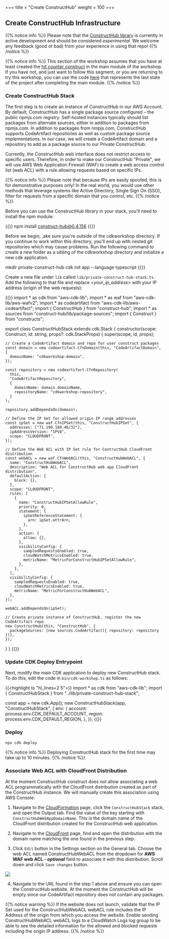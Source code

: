 +++
title = "Create ConstructHub"
weight = 100
+++

## Create ConstructHub Infrastructure

{{% notice info %}} Please note that the <a href="https://github.com/cdklabs/construct-hub" target="_blank">ConstructHub library</a> is currently in active development and should be considered _experimental_. We welcome any feedback (good or bad) from your experience in using that repo! {{% /notice %}}

{{% notice info %}} This section of the workshop assumes that you have at least created the [hit counter construct](/20-typescript/40-hit-counter.html) in the main module of the workshop. If you have not, and just want to follow this segment, or you are returning to try this workshop, you can use the code <a href="https://github.com/aws-samples/aws-cdk-intro-workshop/tree/master/code/typescript/main-workshop" target="_blank">here</a> that represents the last state of the project after completing the main module. {{% /notice %}}

### Create ConstructHub Stack

The first step is to create an instance of ConstructHub in our AWS Account. By default, ConstructHub has a single package source configured – the public npmjs.com registry. Self-hosted instances typically should list packages from alternate sources, either in addition to packages from npmjs.com. In addition to packages from nmpjs.com, ConstructHub supports CodeArtifact repositories as well as custom package source implementations. In our case, we will create a CodeArtifact domain and a repository to add as a package source to our Private ConstructHub.

Currently, the ConstructHub web interface does not restrict access to specific users. Therefore, in order to make our ConstructHub "Private",  we will use AWS Web Application Firewall (WAF) to create a web access control list (web ACL) with a rule allowing requests based on specific IPs. 

{{% notice info %}} Please note that because IPs are easily spoofed, this is for demonstrative purposes only! In the real world, you would use other methods that leverage systems like Active Directory, Single Sign On (SSO), filter for requests from a specific domain that you control, etc. {{% /notice %}}

Before you can use the ConstructHub library in your stack, you'll need to install the npm module:

{{<highlight bash>}}
npm install construct-hub@0.4.156
{{</highlight>}}

Before we begin, ,ake sure you're outside of the cdkworkshop directory. If you continue to work within this directory, you'll end up with nested git repositories which may cause problems. Run the following command to create a new folder as a sibling of the cdkworkshop directory and initialize a new cdk application.

mkdir private-construct-hub
cdk init app --language typescript {{}}

Create a new file under `lib` called `lib/private-construct-hub-stack.ts`. Add the following to that file and replace _<your_ip_address>_ with your IP address (origin of the web requests):

{{<highlight ts>}}
import * as cdk from "aws-cdk-lib";
import * as waf from "aws-cdk-lib/aws-wafv2";
import * as codeartifact from "aws-cdk-lib/aws-codeartifact";
import { ConstructHub } from "construct-hub";
import * as sources from "construct-hub/lib/package-sources";
import { Construct } from "constructs";

export class ConstructHubStack extends cdk.Stack {
  constructor(scope: Construct, id: string, props?: cdk.StackProps) {
    super(scope, id, props);

    // Create a CodeArtifact domain and repo for user construct packages
    const domain = new codeartifact.CfnDomain(this, "CodeArtifactDomain", {
      domainName: "cdkworkshop-domain",
    });

    const repository = new codeartifact.CfnRepository(
      this,
      "CodeArtifactRepository",
      {
        domainName: domain.domainName,
        repositoryName: "cdkworkshop-repository",
      }
    );

    repository.addDependsOn(domain);

    // Define the IP Set for allowed origin IP range addresses
    const ipSet = new waf.CfnIPSet(this, "ConstructHubIPSet", {
      addresses: ["71.190.189.46/32"],
      ipAddressVersion: "IPV4",
      scope: "CLOUDFRONT",
    });

    // Define the Web ACL with IP Set rule for ContructHub CloudFront distribution
    const webACL = new waf.CfnWebACL(this, "ConstructHubWebACL", {
      name: "ConstructHubWebACL",
      description: "Web ACL for ConstructHub web app CloudFront distribution",
      defaultAction: {
        block: {},
      },
      scope: "CLOUDFRONT",
      rules: [
        {
          name: "ConstructHubIPSetAllowRule",
          priority: 0,
          statement: {
            ipSetReferenceStatement: {
              arn: ipSet.attrArn,
            },
          },
          action: {
            allow: {},
          },
          visibilityConfig: {
            sampledRequestsEnabled: true,
            cloudWatchMetricsEnabled: true,
            metricName: "MetricForConstructHubIPSetAllowRule",
          },
        },
      ],
      visibilityConfig: {
        sampledRequestsEnabled: true,
        cloudWatchMetricsEnabled: true,
        metricName: "MetricForConstructHubWebACL",
      },
    });

    webACL.addDependsOn(ipSet);

    // Create private instance of ConstructHub, register the new CodeArtifact repo
    new ConstructHub(this, "ConstructHub", {
      packageSources: [new sources.CodeArtifact({ repository: repository })],
    });
  }
}
{{</highlight>}}

### Update CDK Deploy Entrypoint

Next, modify the main CDK application to deploy new ConstructHub stack. To do this, edit the code in `bin/cdk-workshop.ts` as follows:

{{<highlight ts "hl_lines=2 5">}}
import * as cdk from "aws-cdk-lib";
import { ConstructHubStack } from "../lib/private-construct-hub-stack";

const app = new cdk.App();
new ConstructHubStack(app, "ConstructHubStack", {
  env: {
    account: process.env.CDK_DEFAULT_ACCOUNT,
    region: process.env.CDK_DEFAULT_REGION,
  },
});
{{</highlight>}}

### Deploy

```
npx cdk deploy
```

{{% notice info %}} Deploying ConstructHub stack for the first time may take up to 10 minutes. {{% /notice %}}

### Associate Web ACL with CloudFront Distribution

At the moment ConstructHub construct does not allow associating a web ACL programmatically with the CloudFront distribution created as part of the ConstructHub instance. We will manually create this association using AWS Console:

1. Navigate to the <a href="https://console.aws.amazon.com/cloudformation" target="_blank">CloudFormation</a> page, click the `ConstructHubStack` stack, and open the Output tab. Find the value of the key starting with `ConstructHubWebAppDomainName`. This is the domain name of the CloudFront distribution created for the ConstructHub web application.

2. Navigate to the <a href="https://console.aws.amazon.com/cloudfront" target="_blank">CloudFront</a> page, find and open the distribution with the domain name matching the one found in the previous step.

3. Click `Edit` button in the Settings section on the General tab. Choose the web ACL named ConstructHubWebACL from the dropdown for **AWS WAF web ACL - _optional_** field to associate it with this distribution. Scroll down and click `Save changes` button.

![](./cloud-front-settings.png)

4. Navigate to the URL found in the step 1 above and ensure you can open the ConstructHub website. At the moment the ConstructHub will be empty since our CodeArtifact repository does not contain any packages.

{{% notice warning %}} If the website does not launch, validate that the IP Set used for the ConstructHubWebACL webACL rule includes the IP Address of the origin from which you access the website. Enable sending ConstructHubWebACL webACL logs to a CloudWatch Logs log group to be able to see the detailed information for the allowed and blocked requests including the origin IP address. {{% /notice %}}
